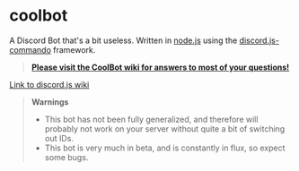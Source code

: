 # coolbot
A Discord Bot that's a bit useless.
Written in [node.js](https://nodejs.org) using the [discord.js-commando](https://www.npmjs.com/package/discord.js-commando) framework.

> [**Please visit the CoolBot wiki for answers to most of your questions!**](coolbot/wiki)

[Link to discord.js wiki](https://discord.js.org/#/docs/main/stable/general/welcome)

> **Warnings**
> - This bot has not been fully generalized, and therefore will probably not work on your server without quite a bit of switching out IDs.
> - This bot is very much in beta, and is constantly in flux, so expect some bugs.
